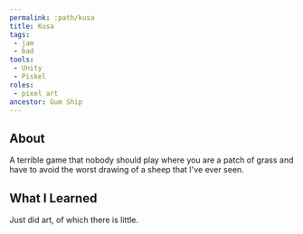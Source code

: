 ```yaml
---
permalink: :path/kusa
title: Kusa
tags:
 - jam
 - bad
tools:
 - Unity
 - Piskel
roles:
 - pixel art
ancestor: Gum Ship
---
```


## About
A terrible game that nobody should play where you are a patch of grass and have to avoid the worst drawing of a sheep that I've ever seen.

## What I Learned
Just did art, of which there is little.